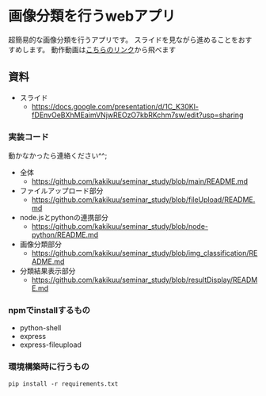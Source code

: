 # 画像分類を行うwebアプリ
超簡易的な画像分類を行うアプリです。
スライドを見ながら進めることをおすすめします。
動作動画は[こちらのリンク](https://drive.google.com/file/d/1B3Ig4JB0HiODPErQMuyEnW0zcBIk7EWi/view?usp=drive_link)から飛べます

## 資料
- スライド
    - https://docs.google.com/presentation/d/1C_K30Kl-fDEnvOeBXhMEaimVNjwREOzO7kbRKchm7sw/edit?usp=sharing 

### 実装コード
動かなかったら連絡ください^^;

- 全体
    - https://github.com/kakikuu/seminar_study/blob/main/README.md
- ファイルアップロード部分
    - https://github.com/kakikuu/seminar_study/blob/fileUpload/README.md
- node.jsとpythonの連携部分
    - https://github.com/kakikuu/seminar_study/blob/node-python/README.md
- 画像分類部分
    - https://github.com/kakikuu/seminar_study/blob/img_classification/README.md
- 分類結果表示部分
    - https://github.com/kakikuu/seminar_study/blob/resultDisplay/README.md
 
### npmでinstallするもの
- python-shell
- express
- express-fileupload

### 環境構築時に行うもの
`pip install -r requirements.txt`
